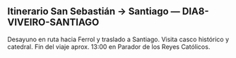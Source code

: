 ## Itinerario San Sebastián → Santiago — DIA8-VIVEIRO-SANTIAGO
Desayuno en ruta hacia Ferrol y traslado a Santiago. Visita casco histórico y catedral. Fin del viaje aprox. 13:00 en Parador de los Reyes Católicos.
